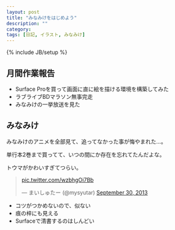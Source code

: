 ```yaml
---
layout: post
title: "みなみけをはじめよう"
description: ""
category: 
tags: [日記, イラスト, みなみけ]
---
```

{% include JB/setup %}

## 月間作業報告

- Surface Proを買って画面に直に絵を描ける環境を構築してみた
- ラブライブBDマラソン無事完走
- みなみけの一挙放送を見た

## みなみけ

みなみけのアニメを全部見て、追ってなかった事が悔やまれた…。

単行本2巻まで買ってて、いつの間にか存在を忘れてたんだよな。

トウマがかわいすぎてつらい。

<blockquote class="twitter-tweet"><p><a href="http://t.co/wzbhgOi7Bb">pic.twitter.com/wzbhgOi7Bb</a></p>&mdash; まいしゅたー (@mysyutar) <a href="https://twitter.com/mysyutar/statuses/384681454187208704">September 30, 2013</a></blockquote>
<script async src="//platform.twitter.com/widgets.js" charset="utf-8"></script>

- コツがつかめないので、似ない
- 痕の梓にも見える
- Surfaceで清書するのはしんどい
